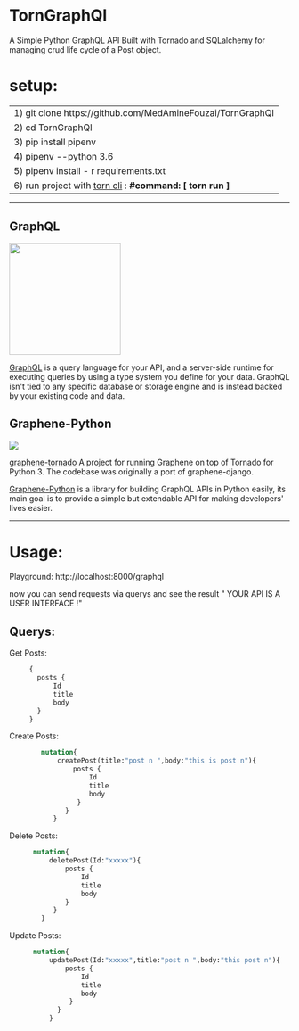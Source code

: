 # TornGraphQl
A Simple Python GraphQL API Built with Tornado and SQLalchemy for managing crud life cycle of a Post object.
# setup:

<table>
<tr>
<td> 1)  git clone https://github.com/MedAmineFouzai/TornGraphQl</td>
</tr>
<tr>
<td> 2) cd TornGraphQl</td>
</tr>
<tr>
<td> 3) pip install pipenv</td>
</tr>
</tr>
<td> 4) pipenv --python 3.6</td>
</tr>
<tr>
<td> 5) pipenv install - r requirements.txt</td>
</tr>
<tr>
  <td>
    6) run project with <a href="https://pypi.org/project/torn/">torn cli</a> : <b>#command: [ torn run ] </b>  </td>
 </tr>
</table>

------------------------------------

## GraphQL

<img src="https://graphql.org/img/logo.svg" width="200">

[GraphQL](https://graphql.org/) is a query language for your API, and a server-side runtime for executing queries by using a type system you define for your data. GraphQL isn't tied to any specific database or storage engine and is instead backed by your existing code and data.
## Graphene-Python
<img src="https://habrastorage.org/getpro/habr/post_images/458/645/f18/458645f180f8fff23bcbd543065d8c11.png" >

[graphene-tornado](https://github.com/graphql-python/graphene-tornado) A project for running Graphene on top of Tornado for Python 3. The codebase was originally a port of graphene-django.

[Graphene-Python](https://graphene-python.org/) is a library for building GraphQL APIs in Python easily, its main goal is to provide a simple but extendable API for making developers' lives easier.

------------------------------------------

# Usage:

Playground: http://localhost:8000/graphql 

now you can send requests via querys and see the result " YOUR API IS A USER INTERFACE !"

## Querys:
Get Posts:

```GraphQL
     {
       posts {
           Id
           title
           body
       }
     }
```

Create Posts:
```GraphQL
        mutation{
            createPost(title:"post n ",body:"this is post n"){
                posts {
                    Id
                    title
                    body
                 }
              } 
           }
```

Delete Posts:

```GraphQL
      mutation{
          deletePost(Id:"xxxxx"){
              posts {
                  Id
                  title
                  body
              }
           }
        }
```

Update Posts:

```GraphQL
      mutation{
          updatePost(Id:"xxxxx",title:"post n ",body:"this post n"){
              posts {
                  Id
                  title
                  body
               }
            }
          }

```

